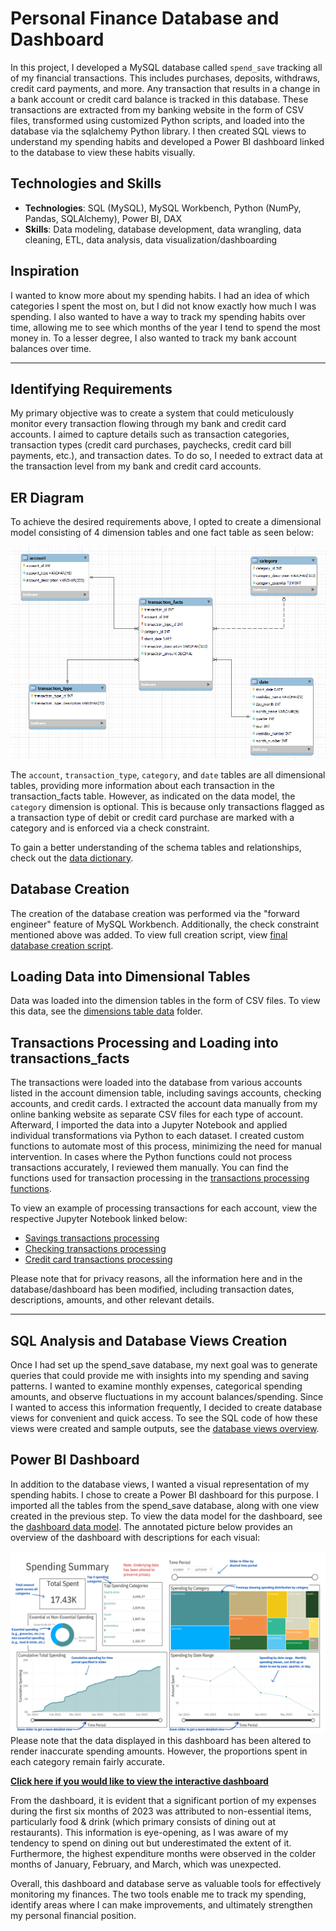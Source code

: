 # Personal Finance Database and Dashboard
In this project, I developed a MySQL database called `spend_save` tracking all of my financial transactions. This includes purchases, deposits, withdraws, credit card payments, and more. Any transaction that results in a change in a bank account or credit card balance is tracked in this database. These transactions are extracted from my banking website in the form of CSV files, transformed using customized Python scripts, and loaded into the database via the sqlalchemy Python library. I then created SQL views to understand my spending habits and developed a Power BI dashboard linked to the database to view these habits visually.

## Technologies and Skills
- **Technologies**: SQL (MySQL), MySQL Workbench, Python (NumPy, Pandas, SQLAlchemy), Power BI, DAX
- **Skills**: Data modeling, database development, data wrangling, data cleaning, ETL, data analysis, data visualization/dashboarding

## Inspiration
I wanted to know more about my spending habits. I had an idea of which categories I spent the most on, but I did not know exactly how much I was spending. I also wanted to have a way to track my spending habits over time, allowing me to see which months of the year I tend to spend the most money in. To a lesser degree, I also wanted to track my bank account balances over time.

---

## Identifying Requirements 
My primary objective was to create a system that could meticulously monitor every transaction flowing through my bank and credit card accounts. I aimed to capture details such as transaction categories, transaction types (credit card purchases, paychecks, credit card bill payments, etc.), and transaction dates. To do so, I needed to extract data at the transaction level from my bank and credit card accounts.

## ER Diagram
To achieve the desired requirements above, I opted to create a dimensional model consisting of 4 dimension tables and one fact table as seen below:

![data model](database_creation/data_model.png)

The `account`, `transaction_type`, `category`, and `date` tables are all dimensional tables, providing more information about each transaction in the transaction_facts table. However, as indicated on the data model, the `category` dimension is optional. This is because only transactions flagged as a transaction type of debit or credit card purchase are marked with a category and is enforced via a check constraint.

To gain a better understanding of the schema tables and relationships, check out the [data dictionary](database_creation/data_dictionary.md).

## Database Creation

The creation of the database creation was performed via the "forward engineer" feature of MySQL Workbench. Additionally, the check constraint mentioned above was added. To view full creation script, view [final database creation script](database_creation/final_database_creation_script.sql).

## Loading Data into Dimensional Tables

Data was loaded into the dimension tables in the form of CSV files. To view this data, see the [dimensions table data](database_creation/dimensions_data) folder.

## Transactions Processing and Loading into transactions_facts

The transactions were loaded into the database from various accounts listed in the account dimension table, including savings accounts, checking accounts, and credit cards. I extracted the account data manually from my online banking website as separate CSV files for each type of account. Afterward, I imported the data into a Jupyter Notebook and applied individual transformations via Python to each dataset. I created custom functions to automate most of this process, minimizing the need for manual intervention. In cases where the Python functions could not process transactions accurately, I reviewed them manually. You can find the functions used for transaction processing in the [transactions processing functions](transactions_processing/transactions_processing_functions.py).

To view an example of processing transactions for each account, view the respective Jupyter Notebook linked below:
  - [Savings transactions processing](transactions_processing/savings_processing_example.ipynb)
  - [Checking transactions processing](transactions_processing/checking_processing_example.ipynb)
  - [Credit card transactions processing](transactions_processing/cc_processing_example.ipynb)

Please note that for privacy reasons, all the information here and in the database/dashboard has been modified, including transaction dates, descriptions, amounts, and other relevant details.

---

## SQL Analysis and Database Views Creation

Once I had set up the spend_save database, my next goal was to generate queries that could provide me with insights into my spending and saving patterns. I wanted to examine monthly expenses, categorical spending amounts, and observe fluctuations in my account balances/spending. Since I wanted to access this information frequently, I decided to create database views for convenient and quick access. To see the SQL code of how these views were created and sample outputs, see the [database views overview](database_views/views_overview.ipynb).

## Power BI Dashboard
In addition to the database views, I wanted a visual representation of my spending habits. I chose to create a Power BI dashboard for this purpose. I imported all the tables from the spend_save database, along with one view created in the previous step. To view the data model for the dashboard, see the [dashboard data model](dashboard/dashboard_model.md). The annotated picture below provides an overview of the dashboard with descriptions for each visual:

![dashboard_picture_annotated](dashboard/dashboard_picture_annotated.png)
Please note that the data displayed in this dashboard has been altered to render inaccurate spending amounts. However, the proportions spent in each category remain fairly accurate.

[__Click here if you would like to view the interactive dashboard__](https://app.powerbi.com/view?r=eyJrIjoiMjkyNjBlYzMtMDMwMi00MWU1LWExMGItNDMyNzYzZTgyNzkyIiwidCI6IjVmODc4N2Q0LThkNmYtNGI1ZC1hNWY4LTM3MzI0YWFhZDYwMSJ9)

From the dashboard, it is evident that a significant portion of my expenses during the first six months of 2023 was attributed to non-essential items, particularly food & drink (which primary consists of dining out at restaurants). This information is eye-opening, as I was aware of my tendency to spend on dining out but underestimated the extent of it. Furthermore, the highest expenditure months were observed in the colder months of January, February, and March, which was unexpected.

Overall, this dashboard and database serve as valuable tools for effectively monitoring my finances. The two tools enable me to track my spending, identify areas where I can make improvements, and ultimately strengthen my personal financial position.
